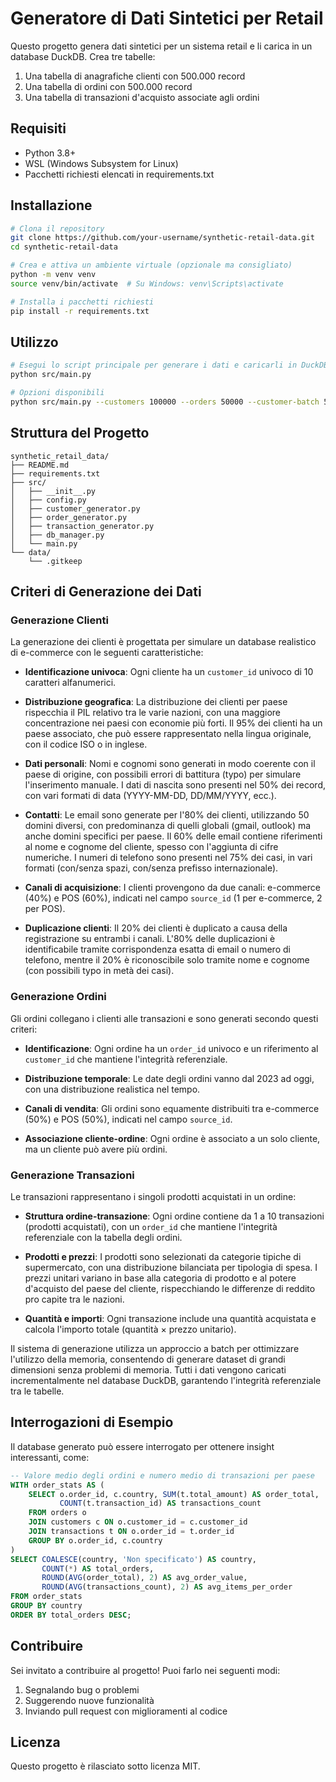 # Generatore di Dati Sintetici per Retail

Questo progetto genera dati sintetici per un sistema retail e li carica in un database DuckDB. Crea tre tabelle:

1. Una tabella di anagrafiche clienti con 500.000 record
2. Una tabella di ordini con 500.000 record
3. Una tabella di transazioni d'acquisto associate agli ordini

## Requisiti

- Python 3.8+
- WSL (Windows Subsystem for Linux)
- Pacchetti richiesti elencati in requirements.txt

## Installazione

```bash
# Clona il repository
git clone https://github.com/your-username/synthetic-retail-data.git
cd synthetic-retail-data

# Crea e attiva un ambiente virtuale (opzionale ma consigliato)
python -m venv venv
source venv/bin/activate  # Su Windows: venv\Scripts\activate

# Installa i pacchetti richiesti
pip install -r requirements.txt
```

## Utilizzo

```bash
# Esegui lo script principale per generare i dati e caricarli in DuckDB
python src/main.py

# Opzioni disponibili
python src/main.py --customers 100000 --orders 50000 --customer-batch 5000 --order-batch 1000
```

## Struttura del Progetto

```
synthetic_retail_data/
├── README.md
├── requirements.txt
├── src/
│   ├── __init__.py
│   ├── config.py
│   ├── customer_generator.py
│   ├── order_generator.py
│   ├── transaction_generator.py
│   ├── db_manager.py
│   └── main.py
└── data/
    └── .gitkeep
```

## Criteri di Generazione dei Dati

### Generazione Clienti

La generazione dei clienti è progettata per simulare un database realistico di e-commerce con le seguenti caratteristiche:

- **Identificazione univoca**: Ogni cliente ha un `customer_id` univoco di 10 caratteri alfanumerici.

- **Distribuzione geografica**: La distribuzione dei clienti per paese rispecchia il PIL relativo tra le varie nazioni, con una maggiore concentrazione nei paesi con economie più forti. Il 95% dei clienti ha un paese associato, che può essere rappresentato nella lingua originale, con il codice ISO o in inglese.

- **Dati personali**: Nomi e cognomi sono generati in modo coerente con il paese di origine, con possibili errori di battitura (typo) per simulare l'inserimento manuale. I dati di nascita sono presenti nel 50% dei record, con vari formati di data (YYYY-MM-DD, DD/MM/YYYY, ecc.).

- **Contatti**: Le email sono generate per l'80% dei clienti, utilizzando 50 domini diversi, con predominanza di quelli globali (gmail, outlook) ma anche domini specifici per paese. Il 60% delle email contiene riferimenti al nome e cognome del cliente, spesso con l'aggiunta di cifre numeriche. I numeri di telefono sono presenti nel 75% dei casi, in vari formati (con/senza spazi, con/senza prefisso internazionale).

- **Canali di acquisizione**: I clienti provengono da due canali: e-commerce (40%) e POS (60%), indicati nel campo `source_id` (1 per e-commerce, 2 per POS).

- **Duplicazione clienti**: Il 20% dei clienti è duplicato a causa della registrazione su entrambi i canali. L'80% delle duplicazioni è identificabile tramite corrispondenza esatta di email o numero di telefono, mentre il 20% è riconoscibile solo tramite nome e cognome (con possibili typo in metà dei casi).

### Generazione Ordini

Gli ordini collegano i clienti alle transazioni e sono generati secondo questi criteri:

- **Identificazione**: Ogni ordine ha un `order_id` univoco e un riferimento al `customer_id` che mantiene l'integrità referenziale.

- **Distribuzione temporale**: Le date degli ordini vanno dal 2023 ad oggi, con una distribuzione realistica nel tempo.

- **Canali di vendita**: Gli ordini sono equamente distribuiti tra e-commerce (50%) e POS (50%), indicati nel campo `source_id`.

- **Associazione cliente-ordine**: Ogni ordine è associato a un solo cliente, ma un cliente può avere più ordini.

### Generazione Transazioni

Le transazioni rappresentano i singoli prodotti acquistati in un ordine:

- **Struttura ordine-transazione**: Ogni ordine contiene da 1 a 10 transazioni (prodotti acquistati), con un `order_id` che mantiene l'integrità referenziale con la tabella degli ordini.

- **Prodotti e prezzi**: I prodotti sono selezionati da categorie tipiche di supermercato, con una distribuzione bilanciata per tipologia di spesa. I prezzi unitari variano in base alla categoria di prodotto e al potere d'acquisto del paese del cliente, rispecchiando le differenze di reddito pro capite tra le nazioni.

- **Quantità e importi**: Ogni transazione include una quantità acquistata e calcola l'importo totale (quantità × prezzo unitario).

Il sistema di generazione utilizza un approccio a batch per ottimizzare l'utilizzo della memoria, consentendo di generare dataset di grandi dimensioni senza problemi di memoria. Tutti i dati vengono caricati incrementalmente nel database DuckDB, garantendo l'integrità referenziale tra le tabelle.

## Interrogazioni di Esempio

Il database generato può essere interrogato per ottenere insight interessanti, come:

```sql
-- Valore medio degli ordini e numero medio di transazioni per paese
WITH order_stats AS (
    SELECT o.order_id, c.country, SUM(t.total_amount) AS order_total, 
           COUNT(t.transaction_id) AS transactions_count
    FROM orders o
    JOIN customers c ON o.customer_id = c.customer_id
    JOIN transactions t ON o.order_id = t.order_id
    GROUP BY o.order_id, c.country
)
SELECT COALESCE(country, 'Non specificato') AS country,
       COUNT(*) AS total_orders,
       ROUND(AVG(order_total), 2) AS avg_order_value,
       ROUND(AVG(transactions_count), 2) AS avg_items_per_order
FROM order_stats
GROUP BY country
ORDER BY total_orders DESC;
```

## Contribuire

Sei invitato a contribuire al progetto! Puoi farlo nei seguenti modi:

1. Segnalando bug o problemi
2. Suggerendo nuove funzionalità
3. Inviando pull request con miglioramenti al codice

## Licenza

Questo progetto è rilasciato sotto licenza MIT.